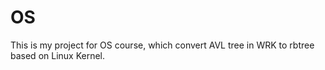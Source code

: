 # OS

This is my project for OS course, which convert AVL tree in WRK to rbtree based on Linux Kernel.